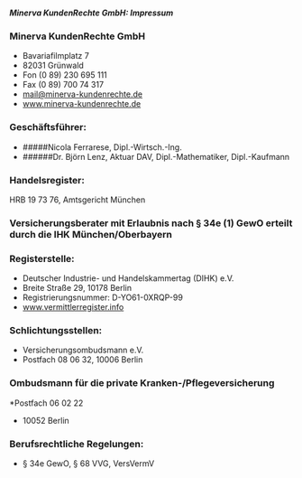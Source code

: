##### Minerva KundenRechte GmbH: Impressum

### Minerva KundenRechte GmbH
* Bavariafilmplatz 7
* 82031 Grünwald
* Fon (0 89) 230 695 111
* Fax (0 89) 700 74 317
* mail@minerva-kundenrechte.de
* www.minerva-kundenrechte.de

### Geschäftsführer:
* #####Nicola Ferrarese, Dipl.-Wirtsch.-Ing.
* ######Dr. Björn Lenz, Aktuar DAV, Dipl.-Mathematiker, Dipl.-Kaufmann

### Handelsregister:
HRB 19 73 76, Amtsgericht München

### Versicherungsberater mit Erlaubnis nach § 34e (1) GewO erteilt durch die IHK München/Oberbayern

### Registerstelle: 
* Deutscher Industrie- und Handelskammertag (DIHK) e.V. 
* Breite Straße 29, 10178 Berlin 
* Registrierungsnummer: D-YO61-0XRQP-99
* www.vermittlerregister.info

### Schlichtungsstellen: 
* Versicherungsombudsmann e.V.
* Postfach 08 06 32, 10006 Berlin

### Ombudsmann für die private Kranken-/Pflegeversicherung 
*Postfach 06 02 22
* 10052 Berlin

### Berufsrechtliche Regelungen:
* § 34e GewO, § 68 VVG, VersVermV
